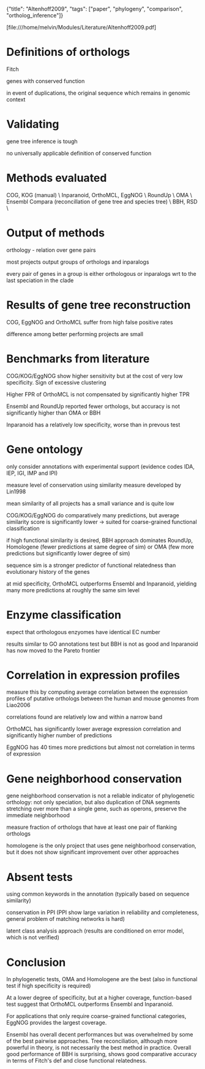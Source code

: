 {"title": "Altenhoff2009", "tags": ["paper", "phylogeny", "comparison", "ortholog_inference"]}

[file:///home/melvin/Modules/Literature/Altenhoff2009.pdf]

# Definitions of orthologs
Fitch

genes with conserved function

in event of duplications, the original sequence which remains in genomic context

# Validating
gene tree inference is tough

no universally applicable definition of conserved function

# Methods evaluated
COG, KOG (manual) \\
Inparanoid, OrthoMCL, EggNOG \\
RoundUp \\
OMA \\
Ensembl Compara (reconcillation of gene tree and species tree) \\
BBH, RSD \\

# Output of methods
orthology - relation over gene pairs

most projects output groups of orthologs and inparalogs

every pair of genes in a group is either orthologous or inparalogs wrt to the last speciation in the clade

# Results of gene tree reconstruction
COG, EggNOG and OrthoMCL suffer from high false positive rates

difference among better performing projects are small

# Benchmarks from literature
COG/KOG/EggNOG show higher sensitivity but at the cost of very low specificity. Sign of excessive clustering

Higher FPR of OrthoMCL is not compensated by significantly higher TPR

Ensembl and RoundUp reported fewer orthologs, but accuracy is not significantly higher than OMA or BBH

Inparanoid has a relatively low specificity, worse than in prevous test

# Gene ontology
only consider annotations with experimental support (evidence codes IDA, IEP, IGI, IMP and IPI)

measure level of conservation using similarity measure developed by Lin1998

mean similarity of all projects has a small variance and is quite low

COG/KOG/EggNOG do comparatively many predictions, but average similarity score is significantly lower -> suited for coarse-grained functional classification

if high functional similarity is desired, BBH approach dominates RoundUp, Homologene (fewer predictions at same degree of sim) or OMA (few more predictions but significantly lower degree of sim)

sequence sim is a stronger predictor of functional relatedness than evolutionary history of the genes

at mid specificity, OrthoMCL outperforms Ensembl and Inparanoid, yielding many more predictions at roughly the same sim level

# Enzyme classification
expect that orthologous enzyomes have identical EC number

results similar to GO annotations test but BBH is not as good and Inparanoid has now moved to the Pareto frontier

# Correlation in expression profiles
measure this by computing average correlation between the expression profiles of putative orthologs between the human and mouse genomes from Liao2006

correlations found are relatively low and within a narrow band

OrthoMCL has significantly lower average expression correlation and significantly higher number of predictions

EggNOG has 40 times more predictions but almost not correlation in terms of expression

# Gene neighborhood conservation
gene neighborhood conservation is not a reliable indicator of phylogenetic orthology: not only speciation, but also duplication of DNA segments stretching over more than a single gene, such as operons, preserve the immediate neighborhood

measure fraction of orthologs that have at least one pair of flanking orthologs

homologene is the only project that uses gene neighborhood conservation, but it does not show significant improvement over other approaches

# Absent tests
using common keywords in the annotation (typically based on sequence similarity)

conservation in PPI (PPI show large variation in reliability and completeness, general problem of matching networks is hard)

latent class analysis approach (results are conditioned on error model, which is not verified)

# Conclusion
In phylogenetic tests, OMA and Homologene are the best (also in functional test if high specificity is required)

At a lower degree of specificity, but at a higher coverage, function-based
test suggest that OrthoMCL outperforms Ensembl and Inparanoid.

For applications that only require coarse-grained functional categories,
EggNOG provides the largest coverage.

Ensembl has overall decent performances but was overwhelmed by some of the
best pairwise approaches. Tree reconciliation, although more powerful in
theory, is not necessarily the best method in practice. Overall good
performance of BBH is surprising, shows good comparative accuracy in terms of
Fitch's def and close functional relatedness.
